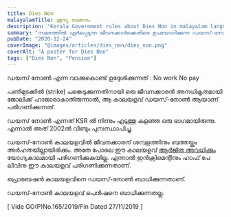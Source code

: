 ```yaml
---
title: Dies Non
malayalamTitle: ശൂന്യ വേതനം
description: "Kerala Government rules about Dies Non in malayalam language, കേരള സർക്കാർ ഡയസ് നോൺ നിയമം മലയാളത്തിൽ."
summary: "സമരത്തിൽ ഏർപ്പെടുന്ന ജീവനക്കാർക്കെതിരെ ഉപയോഗിക്കുന്ന ഡയസ്-നോൺ നിയമത്തെക്കുറിച്ചും, അത് എങ്ങനെ ഔദ്യോഗിക ജീവിതത്തെ ബാധിക്കുന്നു എന്നതിനേക്കുറിച്ചും ഒരു വിശദീകരണം."
pubDate: "2020-12-24"
coverImage: "@images/articles/dies_non/dies_non.png"
coverAlt: "A poster for Dies Non"
tags: ["Dies Non", "Pension"]
---
```


ഡയസ് നോൺ എന്ന വാക്കുകൊണ്ട് ഉദ്ദേശിക്കുന്നത് : No work No pay

പണിമുടക്കിൽ (strike) പങ്കെടുക്കുന്നതിനായി ഒരു ജീവനക്കാരൻ അനധികൃതമായി ജോലിക്ക് ഹാജാരാകാതിരുന്നാൽ, ആ കാലയളവ് ഡയസ്-നോൺ ആയാണ് പരിഗണിക്കുന്നത്.

ഡയസ് നോൺ എന്നത് KSR ൽ നിന്നും എടുത്തു കളഞ്ഞ ഒരു ഭാഗമായിരുന്നു. എന്നാൽ അത് 2002ൽ വീണ്ടും പുനഃസ്ഥാപിച്ചു.

ഡയസ്-നോൺ കാലയളവിൽ ജീവനക്കാരന് ശമ്പളത്തിനും ബത്തയ്ക്കും അർഹതയില്ലായിരിക്കും. അതേ പോലെ ഈ കാലയളവ് [ആർജിത അവധിക്കും](/article/earned-leave/) യോഗ്യകാലമായി പരിഗണിക്കുകയില്ല. എന്നാൽ ഇൻക്രിമെന്റിനും ഹാഫ് പേ ലീവിനു ഈ കാലയളവ് പരിഗണിക്കുന്നതാണ്.

പ്രൊബേഷൻ കാലയളവിനെ ഡയസ്-നോൺ ബാധിക്കുന്നതാണ്.

ഡയസ്-നോൺ കാലയളവ് പെൻഷനെ ബാധിക്കുന്നതല്ല.

[ Vide GO(P)No.165/2019/Fin Dated 27/11/2019 ]
